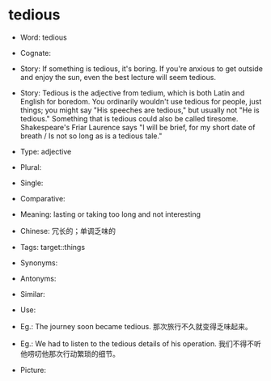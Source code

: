 # tedious

- Word: tedious
- Cognate: 
- Story: If something is tedious, it's boring. If you're anxious to get outside and enjoy the sun, even the best lecture will seem tedious.
- Story: Tedious is the adjective from tedium, which is both Latin and English for boredom. You ordinarily wouldn't use tedious for people, just things; you might say "His speeches are tedious," but usually not "He is tedious." Something that is tedious could also be called tiresome. Shakespeare's Friar Laurence says "I will be brief, for my short date of breath / Is not so long as is a tedious tale."

- Type: adjective
- Plural: 
- Single: 
- Comparative: 
- Meaning: lasting or taking too long and not interesting
- Chinese: 冗长的；单调乏味的
- Tags: target::things
- Synonyms: 
- Antonyms: 
- Similar: 
- Use: 
- Eg.: The journey soon became tedious. 那次旅行不久就变得乏味起来。
- Eg.: We had to listen to the tedious details of his operation. 我们不得不听他唠叨他那次行动繁琐的细节。
- Picture:


